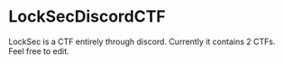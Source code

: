 # LockSecDiscordCTF
LockSec is a CTF entirely through discord.
Currently it contains 2 CTFs.
Feel free to edit.
